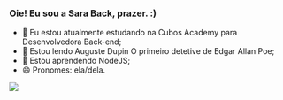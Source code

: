 ### Oie! Eu sou a Sara Back, prazer. :)

- 🔭 Eu estou atualmente estudando na Cubos Academy para Desenvolvedora Back-end;
- 🌱 Estou lendo Auguste Dupin O primeiro detetive de Edgar Allan Poe;
- 🤔 Estou aprendendo NodeJS;
- 😄 Pronomes: ela/dela.

<picture>
  <source
    srcset="https://github-readme-stats.vercel.app/api?username=anuraghazra&show_icons=true&theme=dark"
    media="(prefers-color-scheme: dark)"
  />
  <source
    srcset="https://github-readme-stats.vercel.app/api?username=anuraghazra&show_icons=true"
    media="(prefers-color-scheme: light), (prefers-color-scheme: no-preference)"
  />
  <img src="https://github-readme-stats.vercel.app/api?username=anuraghazra&show_icons=true" />
</picture>
